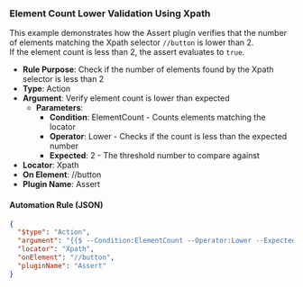 ### Element Count Lower Validation Using Xpath

This example demonstrates how the Assert plugin verifies that the number of elements matching the Xpath selector `//button` is lower than 2.  
If the element count is less than 2, the assert evaluates to `true`.

- **Rule Purpose**: Check if the number of elements found by the Xpath selector is less than 2  
- **Type**: Action  
- **Argument**: Verify element count is lower than expected  
  - **Parameters**:  
    - **Condition**: ElementCount - Counts elements matching the locator  
    - **Operator**: Lower - Checks if the count is less than the expected number  
    - **Expected**: 2 - The threshold number to compare against  
- **Locator**: Xpath  
- **On Element**: //button  
- **Plugin Name**: Assert  

#### Automation Rule (JSON)

```json
{
  "$type": "Action",
  "argument": "{{$ --Condition:ElementCount --Operator:Lower --Expected:2}}",
  "locator": "Xpath",
  "onElement": "//button",
  "pluginName": "Assert"
}
```
